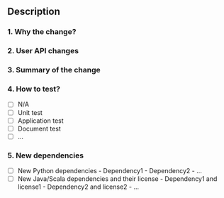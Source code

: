 ## Description

<!-- For small changes (<=3 files and <=50 lines of codes in the source folder), -->
<!-- you may remove Sections 1-4 below and just provide a simple description here -->

### 1. Why the change?

<!-- Provide the related github issue link if available -->

### 2. User API changes

<!-- Describe API changes (i.e., how users will use the feature) if any; -->
<!-- alternatively, provide a link to the github issue for the design -->

### 3. Summary of the change 

<!-- Provide the design for the implementation; -->
<!-- alternatively, provide a link to the github issue for the design -->

### 4. How to test?
- [ ] N/A
- [ ] Unit test
- [ ] Application test
- [ ] Document test
- [ ] ...

### 5. New dependencies

<!-- If no new dependency is introduced, remove this section -->

- [ ] New Python dependencies
       - Dependency1 
       - Dependency2
       - ...
- [ ] New Java/Scala dependencies and their license
       - Dependency1 and license1
       - Dependency2 and license2
       - ...